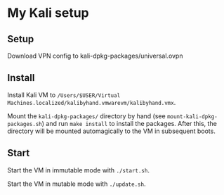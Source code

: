 # My Kali setup

## Setup

Download VPN config to kali-dpkg-packages/universal.ovpn

## Install

Install Kali VM to `/Users/$USER/Virtual Machines.localized/kalibyhand.vmwarevm/kalibyhand.vmx`.

Mount the `kali-dpkg-packages/` directory by hand (see
`mount-kali-dpkg-packages.sh`) and run `make install` to install the packages.
After this, the directory will be mounted automagically to the VM in subsequent
boots.

## Start

Start the VM in immutable mode with `./start.sh`.

Start the VM in mutable mode with `./update.sh`.

